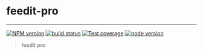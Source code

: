 # feedit-pro

---

[![NPM version][npm-image]][npm-url]
[![build status][travis-image]][travis-url]
[![Test coverage][coveralls-image]][coveralls-url]
[![node version][node-image]][node-url]

[npm-image]: https://img.shields.io/npm/v/feedit-pro.svg?style=flat-square
[npm-url]: https://npmjs.org/package/feedit-pro
[travis-image]: https://img.shields.io/travis/feedit/feedit-pro.svg?style=flat-square
[travis-url]: https://travis-ci.org/feedit/feedit-pro
[coveralls-image]: https://img.shields.io/codecov/c/github/feedit/feedit-pro.svg?style=flat-square
[coveralls-url]: https://codecov.io/gh/feedit/feedit-pro
[node-image]: https://img.shields.io/badge/node.js-%3E=_8-green.svg?style=flat-square
[node-url]: http://nodejs.org/download/

> feedit pro
